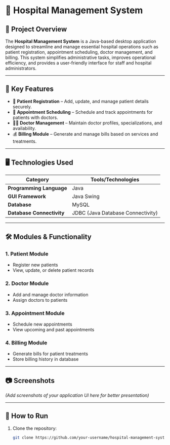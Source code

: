 # 🏥 Hospital Management System

## 📌 Project Overview

The **Hospital Management System** is a Java-based desktop application designed to streamline and manage essential hospital operations such as patient registration, appointment scheduling, doctor management, and billing. This system simplifies administrative tasks, improves operational efficiency, and provides a user-friendly interface for staff and hospital administrators.

---

## 🎯 Key Features

- 📝 **Patient Registration** – Add, update, and manage patient details securely.
- 📅 **Appointment Scheduling** – Schedule and track appointments for patients with doctors.
- 👨‍⚕️ **Doctor Management** – Maintain doctor profiles, specializations, and availability.
- 💰 **Billing Module** – Generate and manage bills based on services and treatments.

---

## 🖥️ Technologies Used

| Category               | Tools/Technologies               |
|------------------------|----------------------------------|
| **Programming Language** | Java                            |
| **GUI Framework**        | Java Swing                      |
| **Database**             | MySQL                           |
| **Database Connectivity**| JDBC (Java Database Connectivity) |

---

## 🛠️ Modules & Functionality

### 1. Patient Module
- Register new patients
- View, update, or delete patient records

### 2. Doctor Module
- Add and manage doctor information
- Assign doctors to patients

### 3. Appointment Module
- Schedule new appointments
- View upcoming and past appointments

### 4. Billing Module
- Generate bills for patient treatments
- Store billing history in database

---

## 📷 Screenshots

*(Add screenshots of your application UI here for better presentation)*

---

## 🧪 How to Run

1. Clone the repository:
   ```bash
   git clone https://github.com/your-username/hospital-management-system.git

